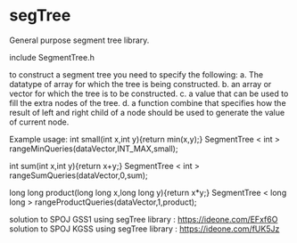 # segTree
General purpose segment tree library.

include SegmentTree.h

to construct a segment tree you need to specify the following:
a. The datatype of array for which the tree is being constructed.
b. an array or vector for which the tree is to be constructed.
c. a value that can be used to fill the extra nodes of the tree.
d. a function combine that specifies how the result of left and right child of a node
should be used to generate the value of current node.

Example usage:
int small(int x,int y){return min(x,y);}
SegmentTree < int > rangeMinQueries(dataVector,INT_MAX,small);

int sum(int x,int y){return x+y;}
SegmentTree < int > rangeSumQueries(dataVector,0,sum);

long long product(long long x,long long y){return x*y;}
SegmentTree < long long > rangeProductQueries(dataVector,1,product);

solution to SPOJ GSS1 using segTree library : https://ideone.com/EFxf6O
solution to SPOJ KGSS using segTree library : https://ideone.com/fUK5Jz
